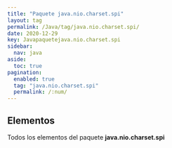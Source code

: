 ```yaml
---
title: "Paquete java.nio.charset.spi"
layout: tag
permalink: /Java/tag/java.nio.charset.spi/
date: 2020-12-29
key: Javapaquetejava.nio.charset.spi
sidebar: 
  nav: java
aside: 
  toc: true
pagination: 
  enabled: true
  tag: "java.nio.charset.spi"
  permalink: /:num/
---
```


<h2>Elementos</h2>
Todos los elementos del paquete <strong>java.nio.charset.spi</strong>
